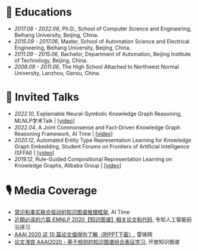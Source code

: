 # 📖 Educations
- *2017.08 - 2022.06*, Ph.D., School of Computer Science and Engineering, Beihang University, Beijing, China.
- *2015.09 - 2017.06*, Master, School of Automation Science and Electrical Engineering, Beihang University, Beijing, China.
- *2011.09 - 2015.06*, Bachelor, Department of Automation, Beijing Institute of Technology, Beijing, China.
- *2008.09 - 2011.06*, The High School Attached to Northwest Normal University, Lanzhou, Gansu, China.

# 💬 Invited Talks
- *2022.10*, Explainable Neural-Symbolic Knowledge Graph Reasoning, MLNLP学术Talk \| [\[video\]](https://www.bilibili.com/video/BV1zV4y1V7j4/)
- *2022.04*, A Joint Commonsense and Fact-Driven Knowledge Graph Reasoning Framework, AI Time \| [\[video\]](https://www.bilibili.com/video/BV1Q44y1g78Z/)
- *2020.12*, Automated Entity Type Representation Learning for Knowledge Graph Embedding, Student Forums on Frontiers of Artificial Intelligence (SFFAI) \| [\[video\]](https://www.bilibili.com/video/av590645807/)
- *2019.12*, Rule-Guided Compositional Representation Learning on Knowledge Graphs, Alibaba Group \| [\[video\]](https://developer.aliyun.com/live/1856)

# 🎙️ Media Coverage
- [常识和事实联合驱动的知识图谱推理框架](https://mp.weixin.qq.com/s/xQ625k_2kYXerZtO6M8mGg), AI Time
- [近期必读的六篇 EMNLP 2020【知识图谱】相关论文和代码](https://mp.weixin.qq.com/s/bU6Y42250GLmXiRzi8N1Wg), 专知人工智能前沿讲习
- [AAAI 2020 这 10 篇论文值得你了解（附PPT下载）](https://www.leiphone.com/news/201912/5yfuCAlZlbFDypnH.html), 雷锋网
- [论文浅尝 AAAI2020 - 基于规则的知识图谱组合表征学习](https://mp.weixin.qq.com/s/tsXKwgbd2Z0XZcZZD2wcwQ), 开放知识图谱
